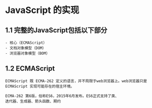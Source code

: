 # JavaScript 的实现

## 1.1 完整的JavaScript包括以下部分
    - 核心（ECMAScript）
    - 文档对象模型（DOM）
    - 浏览器对象模型（BOM）

## 1.2 ECMAScript
    ECMAScript 既 ECMA-262 定义的语言，并不局限于web浏览器上。web浏览器只是 ECMAScript 实现可能存在的宿主环境。

    ECMA-262 第6版，俗称ES6，2015年6月发布。ES6正式支持了类、
    迭代器、生成器、箭头函数、期约
